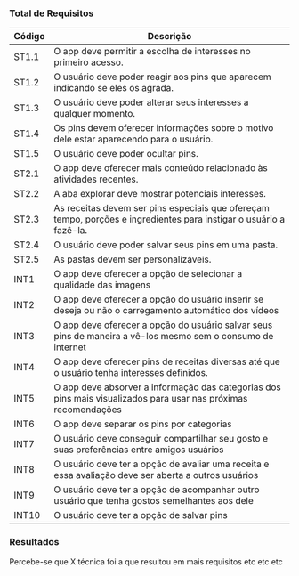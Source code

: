### Total de Requisitos

| Código | Descrição |
|--|--|
| ST1.1 | O app deve permitir a escolha de interesses no primeiro acesso. |
| ST1.2 | O usuário deve poder reagir aos pins que aparecem indicando se eles os agrada. |
| ST1.3 | O usuário deve poder alterar seus interesses a qualquer momento. |
| ST1.4 | Os pins devem oferecer informações sobre o motivo dele estar aparecendo para o usuário. |
| ST1.5 | O usuário deve poder ocultar pins. |
| ST2.1 | O app deve oferecer mais conteúdo relacionado às atividades recentes. |
| ST2.2 | A aba explorar deve mostrar potenciais interesses. |
| ST2.3 | As receitas devem ser pins especiais que ofereçam tempo, porções e ingredientes para instigar o usuário a fazê-la. |
| ST2.4 | O usuário deve poder salvar seus pins em uma pasta. |
| ST2.5 | As pastas devem ser personalizáveis. |
|INT1 | O app deve oferecer a opção de selecionar a qualidade das imagens|
| INT2 | O app deve oferecer a opção do usuário inserir se deseja ou não o carregamento automático dos vídeos|
| INT3 | O app deve oferecer a opção do usuário salvar seus pins de maneira a vê-los mesmo sem o consumo de internet|
| INT4 | O app deve oferecer pins de receitas diversas até que o usuário tenha interesses definidos. |
| INT5 | O app deve absorver a informação das categorias dos pins mais visualizados para usar nas próximas recomendações  |
| INT6 | O app deve separar os pins por categorias |
| INT7 | O usuário deve conseguir compartilhar seu gosto e suas preferências entre amigos usuários|
| INT8 | O usuário deve ter a opção de avaliar uma receita e essa avaliação deve ser aberta a outros usuários |
| INT9 | O usuário deve ter a opção de acompanhar outro usuário que tenha gostos semelhantes aos dele |
| INT10 | O usuário deve ter a opção de salvar pins |

### Resultados

Percebe-se que X técnica foi a que resultou em mais requisitos etc etc etc
